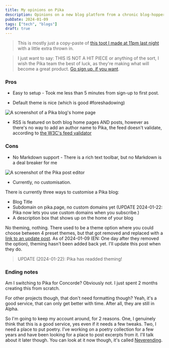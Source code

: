 ```yaml
---
title: My opinions on Pika
description: Opinions on a new blog platform from a chronic blog-hopper
pubDate: 2024-01-09
tags: ["tech", "blogs"]
draft: true
---
```


> This is mostly just a copy-paste of [this toot I made at 11pm last night](https://social.lol/@la/111722937956248582) with a little extra thrown in.

> I just want to say: THIS IS NOT A HIT PIECE or anything of the sort, I wish the Pika team the best of luck, as they're making what will become a great product. [Go sign up, if you want](https://pika.page).

### Pros

-   Easy to setup - Took me less than 5 minutes from sign-up to first post.

-   Default theme is nice (which is good #foreshadowing)

![A screenshot of a Pika blog's home page](https://cdn.laker.tech/dottech/posts/pika/bl-home.png)

-   RSS is featured on both blog home pages AND posts, however as there's no way to add an author name to Pika, the feed doesn't validate, according to [the W3C's feed validator](https://validator.w3.org/feed/check.cgi?url=https://la.pika.page/posts_feed)

### Cons

-   No Markdown support - There is a rich text toolbar, but no Markdown is a deal breaker for me

![A screenshot of the Pika post editor](https://cdn.laker.tech/dottech/posts/pika/editor.png)

-   Currently, no customisation.

There is currently three ways to customise a Pika blog:

-   Blog Title
-   Subdomain on pika.page, no custom domains yet (UPDATE 2024-01-22: Pika now lets you use custom domains when you subscribe.)
-   A description box that shows up on the home of your blog

No theming, nothing.
There used to be a theme option where you could choose between 4 preset themes, but that got removed and replaced with a [link to an update post](https://pika.pika.page/posts/we-re-removing-our-theme-option-for-now).
As of 2024-01-09 (EN: One day after they removed the option), theming hasn't been added back yet. I'll update this post when they do.

> UPDATE (2024-01-22): Pika has readded theming!

### Ending notes

Am I switching to Pika for Concorde? Obviously not. I just spent 2 months creating this from scratch.

For other projects though, that don't need formatting though? Yeah, it's a good service, that can only get better with time. After all, they are still in Alpha.

So I'm going to keep my account around, for 2 reasons.
One, I genuinely think that this is a good service, yes even if it needs a few tweaks.
Two, I need a place to put poetry.
I've working on a poetry collection for a few years and have been looking for a place to post excerpts from it.
I'll talk about it later though. You can look at it now though, it's called [Neverending](https://la.pika.page).
